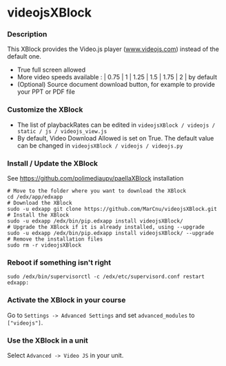 videojsXBlock
=========

### Description ###

This XBlock provides the Video.js player (www.videojs.com) instead of the default one.

- True full screen allowed
- More video speeds available : | 0.75 | 1 | 1.25 | 1.5 | 1.75 | 2 | by default
- (Optional) Source document download button, for example to provide your PPT or PDF file

### Customize the XBlock ###

- The list of playbackRates can be edited in `videojsXBlock / videojs / static / js / videojs_view.js`
- By default, Video Download Allowed is set on True. The default value can  be changed in `videojsXBlock / videojs / videojs.py`

### Install / Update the XBlock ###
See https://github.com/polimediaupv/paellaXBlock installation

    # Move to the folder where you want to download the XBlock
    cd /edx/app/edxapp
    # Download the XBlock
    sudo -u edxapp git clone https://github.com/MarCnu/videojsXBlock.git
    # Install the XBlock
    sudo -u edxapp /edx/bin/pip.edxapp install videojsXBlock/
    # Upgrade the XBlock if it is already installed, using --upgrade
    sudo -u edxapp /edx/bin/pip.edxapp install videojsXBlock/ --upgrade
    # Remove the installation files
    sudo rm -r videojsXBlock

### Reboot if something isn't right ###

    sudo /edx/bin/supervisorctl -c /edx/etc/supervisord.conf restart edxapp:

### Activate the XBlock in your course ###
Go to `Settings -> Advanced Settings` and set `advanced_modules` to `["videojs"]`.

### Use the XBlock in a unit ###
Select `Advanced -> Video JS` in your unit.
